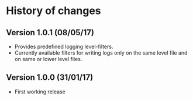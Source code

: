 # History of changes

## Version 1.0.1 (08/05/17)

* Provides predefined logging level-filters.
* Currently available filters for writing logs only on the same level file and on same or lower level files.

## Version 1.0.0 (31/01/17)

* First working release